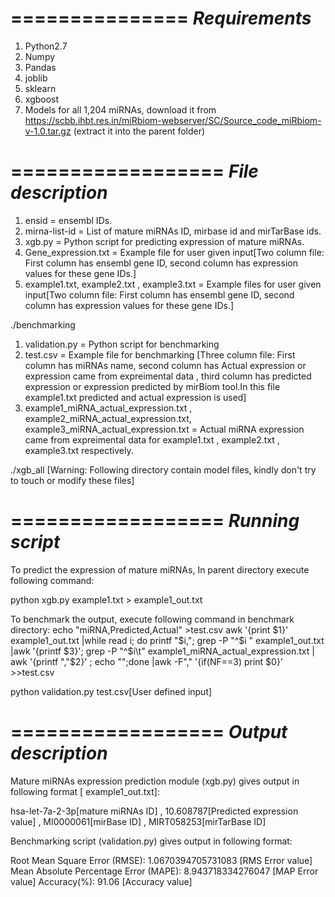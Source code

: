===============
*Requirements*
===============
1. Python2.7
2. Numpy
3. Pandas
4. joblib
5. sklearn
6. xgboost
7. Models for all 1,204 miRNAs, download it from https://scbb.ihbt.res.in/miRbiom-webserver/SC/Source_code_miRbiom-v-1.0.tar.gz (extract it into the parent folder)

==================
*File description*
==================

1. ensid = ensembl IDs.
2. mirna-list-id = List of mature miRNAs ID, mirbase id and mirTarBase ids.
3. xgb.py = Python script for predicting expression of mature miRNAs.
4. Gene_expression.txt = Example file for user given input[Two column file: First column has ensembl gene ID, second column has expression values for these gene IDs.]
5. example1.txt, example2.txt , example3.txt = Example files for user given input[Two column file: First column has ensembl gene ID, second column has expression values for these gene IDs.]


./benchmarking

1. validation.py = Python script for benchmarking
2. test.csv = Example file for benchmarking [Three column file: First column has miRNAs name, second column has Actual expression or expression came from expreimental data , third column has predicted expression or expression predicted by mirBiom tool.In this file example1.txt predicted and actual expression is used]
3. example1_miRNA_actual_expression.txt , example2_miRNA_actual_expression.txt, example3_miRNA_actual_expression.txt = Actual miRNA expression came from expreimental data for example1.txt , example2.txt , example3.txt respectively.


./xgb_all
[Warning: Following directory contain model files, kindly don't try to touch or modify these files]

==================
*Running script*
==================
To predict the expression of mature miRNAs, In parent directory execute following command:

python xgb.py example1.txt > example1_out.txt


To benchmark the output, execute following command in benchmark directory:
echo "miRNA,Predicted,Actual" >test.csv
awk '{print $1}' example1_out.txt |while read i; do printf "$i,";  grep -P "^$i " example1_out.txt |awk '{printf $3}'; grep -P "^$i\t" example1_miRNA_actual_expression.txt | awk '{printf ","$2}' ; echo "";done  |awk -F"," '{if(NF==3) print $0}' >>test.csv

python validation.py test.csv[User defined input]

==================
*Output description*
==================

Mature miRNAs expression prediction module (xgb.py) gives output in following format [ example1_out.txt]:

hsa-let-7a-2-3p[mature miRNAs ID] , 10.608787[Predicted expression value] , MI0000061[mirBase ID] , MIRT058253[mirTarBase ID]

Benchmarking script (validation.py) gives output in following format:

Root Mean Square Error (RMSE):  1.0670394705731083 [RMS Error value]
Mean Absolute Percentage Error (MAPE): 8.943718334276047 [MAP Error value]
Accuracy(%):  91.06 [Accuracy value]

